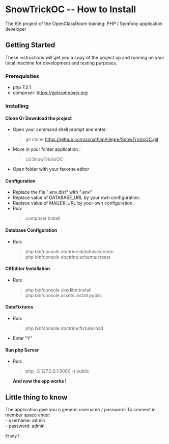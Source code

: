 
# SnowTrickOC -- How to Install  
  
The 6th project of the OpenClassRoom training: PHP / Symfony application developer  
  
## Getting Started  
These instructions will get you a copy of the project up and running on your local machine for development and testing purposes.  
  
### Prerequisites  
 - php 7.2.1  
 - composer: https://getcomposer.org  
  
### Installing  
  
 #### Clone Or Download the project
 - Open your command shell prompt and enter:
 
	> git clone https://github.com/JonathanAllegre/SnowTricksOC.git
	
 - Move in your folder application :
 
	> cd SnowTricksOC
	
 - Open folder with your favorite editor
 
 #### Configuration
 - Replace the file ".env.dist"  with ".env"
 - Replace value of DATABASE_URL by your own configuration.
 - Replace value of MAILER_URL by your own configuration.
 - Run:
	 > composer install

 #### Database Configuration
 - Run:
	 > php bin/console doctrine:database:create  
	 > php bin/console doctrine:schema:create

 #### CKEditor Installation
 - Run:
	 > php bin/console ckeditor:install  
	 > php bin/console assets:install public
	 
 #### DataFixtures
 - Run:
	> php bin/console doctrine:fixture:load
	
- Enter "Y"

 #### Run php Server
- Run:
	> php -S 127.0.0.1:8000 -t public

	**And now the app works !**

## Little thing to know

The application give you a generic username / password:
 To connect in member space enter:  
	- username: admin  
	- password: admin
	
Enjoy !
